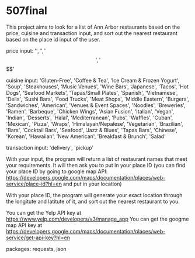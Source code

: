 # 507final
This project aims to look for a list of Ann Arbor restaurants based on the price, cuisine and transaction input, and sort out the nearest restaurant based on the place id input of the user.

price input: '$', '$$', '$$$', '$$$$'

cuisine input: 'Gluten-Free', 'Coffee & Tea', 'Ice Cream & Frozen Yogurt', 'Soup', 'Steakhouses', 'Music Venues', 'Wine Bars', 'Japanese', 'Tacos', 'Hot Dogs', 'Seafood Markets', 'Tapas/Small Plates', 'Spanish', 'Vietnamese', 'Delis', 'Sushi Bars', 'Food Trucks', 'Meat Shops', 'Middle Eastern', 'Burgers', 'Sandwiches', 'American', 'Venues & Event Spaces', 'Noodles', 'Breweries', 'Ramen', 'Barbeque', 'Chicken Wings', 'Asian Fusion', 'Italian', 'Vegan', 'Indian', 'Desserts', 'Halal', 'Mediterranean', 'Pubs', 'Waffles', 'Cuban', 'Mexican', 'Pizza', 'Wraps', 'Himalayan/Nepalese', 'Vegetarian', 'Brazilian', 'Bars', 'Cocktail Bars', 'Seafood', 'Jazz & Blues', 'Tapas Bars', 'Chinese', 'Korean', 'Hawaiian', 'New American', 'Breakfast & Brunch', 'Salad'

transaction input: 'delivery', 'pickup'

With your input, the program will return a list of restaurant names that meet your requirements. It will then ask you to put in your place ID (you can find your place ID by going to google map API: https://developers.google.com/maps/documentation/places/web-service/place-id?hl=en and put in your location)

With your place ID, the program will generate your exact location through the longitute and latitute of it, and sort out the nearest restaurant to you.

You can get the Yelp API key at https://www.yelp.com/developers/v3/manage_app
You can get the googme map API key at https://developers.google.com/maps/documentation/places/web-service/get-api-key?hl=en

packages: requests, json

